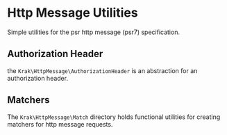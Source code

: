 # Http Message Utilities

Simple utilities for the psr http message (psr7) specification.

## Authorization Header

the `Krak\HttpMessage\AuthorizationHeader` is an abstraction for an authorization header.

## Matchers

The `Krak\HttpMessage\Match` directory holds functional utilities for creating matchers for http message requests.
